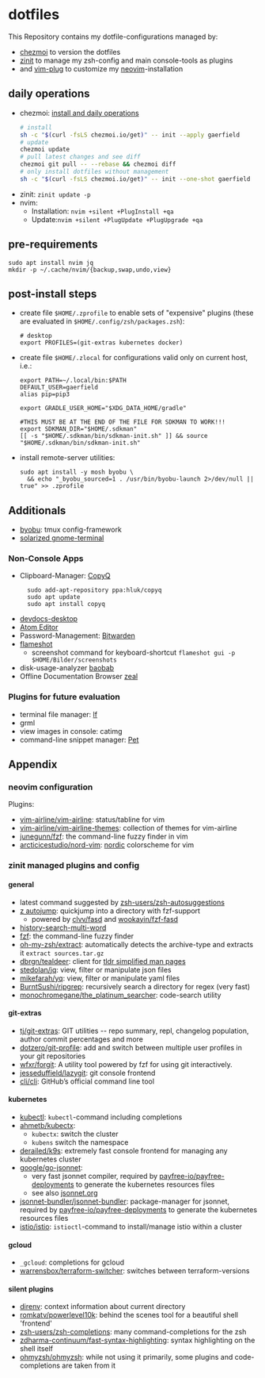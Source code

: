 # dotfiles

This Repository contains my dotfile-configurations managed by:

* [chezmoi](https://www.chezmoi.io) to version the dotfiles
* [zinit](https://github.com/zdharma-continuum/zinit) to manage my zsh-config and main console-tools as plugins
* and [vim-plug](https://github.com/junegunn/vim-plug) to customize my [neovim](https://neovim.io/)-installation

## daily operations

* chezmoi: [install and daily operations](https://www.chezmoi.io/user-guide/daily-operations/)
  ```bash
  # install
  sh -c "$(curl -fsLS chezmoi.io/get)" -- init --apply gaerfield
  # update
  chezmoi update
  # pull latest changes and see diff
  chezmoi git pull -- --rebase && chezmoi diff
  # only install dotfiles without management
  sh -c "$(curl -fsLS chezmoi.io/get)" -- init --one-shot gaerfield
  ```
* zinit: `zinit update -p`
* nvim:
  * Installation: `nvim +silent +PlugInstall +qa`
  * Update:`nvim +silent +PlugUpdate +PlugUpgrade +qa`

## pre-requirements

```
sudo apt install nvim jq
mkdir -p ~/.cache/nvim/{backup,swap,undo,view}
```

## post-install steps

* create file `$HOME/.zprofile` to enable sets of "expensive" plugins (these are evaluated in `$HOME/.config/zsh/packages.zsh`):

  ```
  # desktop
  export PROFILES=(git-extras kubernetes docker)
  ```

* create file `$HOME/.zlocal` for configurations valid only on current host, i.e.:

  ```
  export PATH=~/.local/bin:$PATH
  DEFAULT_USER=gaerfield
  alias pip=pip3

  export GRADLE_USER_HOME="$XDG_DATA_HOME/gradle"

  #THIS MUST BE AT THE END OF THE FILE FOR SDKMAN TO WORK!!!
  export SDKMAN_DIR="$HOME/.sdkman"
  [[ -s "$HOME/.sdkman/bin/sdkman-init.sh" ]] && source "$HOME/.sdkman/bin/sdkman-init.sh"
  ```

* install remote-server utilities:

  ```
  sudo apt install -y mosh byobu \
    && echo "_byobu_sourced=1 . /usr/bin/byobu-launch 2>/dev/null || true" >> .zprofile
  ```

## Additionals

* [byobu](https://www.byobu.org/): tmux config-framework
* [solarized gnome-terminal](https://github.com/Anthony25/gnome-terminal-colors-solarized)

### Non-Console Apps

* Clipboard-Manager: [CopyQ](https://github.com/hluk/CopyQ)
  ```
    sudo add-apt-repository ppa:hluk/copyq
    sudo apt update
    sudo apt install copyq
  ```
* [devdocs-desktop](https://github.com/egoist/devdocs-desktop)
* [Atom Editor](https://atom.io/)
* Password-Management: [Bitwarden](https://bitwarden.com/)
* [flameshot](https://github.com/lupoDharkael/flameshot)
  * screenshot command for keyboard-shortcut `flameshot gui -p $HOME/Bilder/screenshots`
* disk-usage-analyzer [baobab](https://wiki.gnome.org/action/show/Apps/DiskUsageAnalyzer)
* Offline Documentation Browser [zeal](https://zealdocs.org/)


### Plugins for future evaluation

* terminal file manager: [lf](https://github.com/gokcehan/lf)
* grml
* view images in console: catimg
* command-line snippet manager: [Pet](https://github.com/knqyf263/pet)


## Appendix

### neovim configuration

Plugins:
* [vim-airline/vim-airline](https://github.com/vim-airline/vim-airline): status/tabline for vim
* [vim-airline/vim-airline-themes](https://github.com/vim-airline/vim-airline-themes):  collection of themes for vim-airline
* [junegunn/fzf](https://github.com/junegunn/fzf): the command-line fuzzy finder in vim
* [arcticicestudio/nord-vim](https://github.com/arcticicestudio/nord-vim): [nordic](https://www.nordtheme.com/) colorscheme for vim

### zinit managed plugins and config

#### general

* latest command suggested by [zsh-users/zsh-autosuggestions](https://github.com/zsh-users/zsh-autosuggestions)
* [z autojump](https://github.com/wookayin/fzf-fasd): quickjump into a directory with fzf-support
  * powered by [clvv/fasd](https://github.com/clvv/fasd) and [wookayin/fzf-fasd](https://github.com/wookayin/fzf-fasd)
* [history-search-multi-word](zdharma-continuum/history-search-multi-word)
* [fzf](https://github.com/junegunn/fzf): the command-line fuzzy finder
* [oh-my-zsh/extract](https://github.com/oh-my-zsh/extract): automatically detects the archive-type and extracts it `extract sources.tar.gz`
* [dbrgn/tealdeer](https://github.com/dbrgn/tealdeer): client for [tldr simplified man pages](https://tldr.sh/)
* [stedolan/jq](https://stedolan.github.io/jq/): view, filter or manipulate json files
* [mikefarah/yq](https://mikefarah.gitbook.io/yq/): view, filter or manipulate yaml files
* [BurntSushi/ripgrep](https://github.com/BurntSushi/ripgrep): recursively search a directory for regex (very fast)
* [monochromegane/the_platinum_searcher](https://github.com/monochromegane/the_platinum_searcher): code-search utility

#### git-extras
* [tj/git-extras](https://github.com/tj/git-extras): GIT utilities -- repo summary, repl, changelog population, author commit percentages and more
* [dotzero/git-profile](https://github.com/dotzero/git-profile): add and switch between multiple user profiles in your git repositories
* [wfxr/forgit](https://github.com/wfxr/forgit): A utility tool powered by fzf for using git interactively.
* [jesseduffield/lazygit](https://github.com/jesseduffield/lazygit): git console frontend
* [cli/cli](https://github.com/cli/cli): GitHub’s official command line tool

#### kubernetes

* [kubectl](https://kubernetes.io/de/docs/tasks/tools/install-kubectl/): `kubectl`-command including completions
* [ahmetb/kubectx](https://github.com/ahmetb/kubectx):
  * `kubectx`: switch the cluster
  * `kubens` switch the namespace
* [derailed/k9s](https://github.com/derailed/k9s): extremely fast console frontend for managing any kubernetes cluster
* [google/go-jsonnet](https://github.com/google/go-jsonnet):
  * very fast jsonnet compiler, required by [payfree-io/payfree-deployments](https://github.com/payfree-io/payfree-deployments) to generate the kubernetes resources files
  * see also [jsonnet.org](https://jsonnet.org/)
* [jsonnet-bundler/jsonnet-bundler](https://github.com/jsonnet-bundler/jsonnet-bundler): package-manager for jsonnet, required by [payfree-io/payfree-deployments](https://github.com/payfree-io/payfree-deployments) to generate the kubernetes resources files
* [istio/istio](https://github.com/istio/istio): `istioctl`-command to install/manage istio within a cluster

#### gcloud

* `_gcloud`: completions for gcloud
* [warrensbox/terraform-switcher](https://github.com/warrensbox/terraform-switcher): switches between terraform-versions

#### silent plugins

* [direnv](https://github.com/direnv/direnv): context information about current directory
* [romkatv/powerlevel10k](https://github.com/romkatv/powerlevel10k): behind the scenes tool for a beautiful shell 'frontend'
* [zsh-users/zsh-completions](https://github.com/zsh-users/zsh-completions): many command-completions for the zsh
* [zdharma-continuum/fast-syntax-highlighting](https://github.com/zdharma-continuum/fast-syntax-highlighting): syntax highlighting on the shell itself
* [ohmyzsh/ohmyzsh](https://github.com/ohmyzsh/ohmyzsh): while not using it primarily, some plugins and code-completions are taken from it
